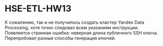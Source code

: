 # HSE-ETL-HW13
К сожалению, так и не получилось создать кластер Yandex Data Processing, хотя точно следовал всем указаниям инструкции. Появляется странная ошибка: неверная длина публичного SSH ключа. Перепробовал разные способы генерация ключей.
